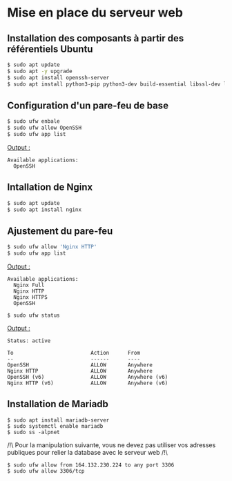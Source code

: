 # Mise en place du serveur web

## Installation des composants à partir des référentiels Ubuntu

```bash
$ sudo apt update
$ sudo apt -y upgrade
$ sudo apt install openssh-server
$ sudo apt install python3-pip python3-dev build-essential libssl-dev libffi-dev python3-setuptools
```

## Configuration d'un pare-feu de base

```bash
$ sudo ufw enbale
$ sudo ufw allow OpenSSH
$ sudo ufw app list
```

<ins> Output : </ins>

```
Available applications:
  OpenSSH
```

## Intallation de Nginx

```bash
$ sudo apt update
$ sudo apt install nginx
```

## Ajustement du pare-feu

```bash
$ sudo ufw allow 'Nginx HTTP'
$ sudo ufw app list
```

<ins> Output : </ins>

```
Available applications:
  Nginx Full
  Nginx HTTP
  Nginx HTTPS
  OpenSSH
```

`$ sudo ufw status`

<ins> Output : </ins>

```
Status: active

To                         Action      From
--                         ------      ----
OpenSSH                    ALLOW       Anywhere                  
Nginx HTTP                 ALLOW       Anywhere                  
OpenSSH (v6)               ALLOW       Anywhere (v6)             
Nginx HTTP (v6)            ALLOW       Anywhere (v6)
```

## Installation de Mariadb

```
$ sudo apt install mariadb-server
$ sudo systemctl enable mariadb
$ sudo ss -alpnet
```

/!\ Pour la manipulation suivante, vous ne devez pas utiliser vos adresses publiques pour relier la database avec le serveur web /!\

```
$ sudo ufw allow from 164.132.230.224 to any port 3306
$ sudo ufw allow 3306/tcp
```



